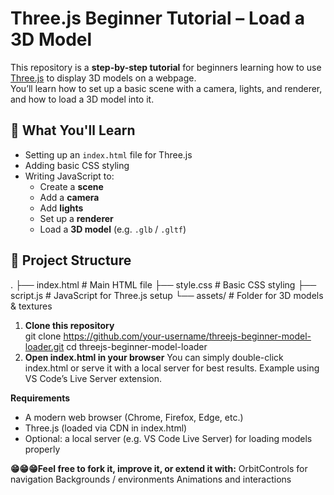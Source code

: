 # Three.js Beginner Tutorial – Load a 3D Model

This repository is a **step-by-step tutorial** for beginners learning how to use [Three.js](https://threejs.org/) to display 3D models on a webpage.  
You’ll learn how to set up a basic scene with a camera, lights, and renderer, and how to load a 3D model into it.

## 🚀 What You'll Learn
- Setting up an `index.html` file for Three.js
- Adding basic CSS styling
- Writing JavaScript to:
  - Create a **scene**
  - Add a **camera**
  - Add **lights**
  - Set up a **renderer**
  - Load a **3D model** (e.g. `.glb` / `.gltf`)

## 📂 Project Structure
.
├── index.html # Main HTML file
├── style.css # Basic CSS styling
├── script.js # JavaScript for Three.js setup
└── assets/ # Folder for 3D models & textures

1. **Clone this repository**  
   git clone https://github.com/your-username/threejs-beginner-model-loader.git
   cd threejs-beginner-model-loader
2. **Open index.html in your browser**
  You can simply double-click index.html or serve it with a local server for best results.
  Example using VS Code’s Live Server extension.

**Requirements**
  - A modern web browser (Chrome, Firefox, Edge, etc.)
  - Three.js (loaded via CDN in index.html)
  - Optional: a local server (e.g. VS Code Live Server) for loading models properly

**😁😁😁Feel free to fork it, improve it, or extend it with:**
  OrbitControls for navigation
  Backgrounds / environments
  Animations and interactions
